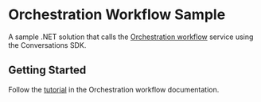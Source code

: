 # Orchestration Workflow Sample

A sample .NET solution that calls the [Orchestration workflow](https://docs.microsoft.com/en-us/azure/cognitive-services/language-service/orchestration-workflow/overview) service using the Conversations SDK. 

## Getting Started

Follow the [tutorial](https://docs.microsoft.com/en-us/azure/cognitive-services/language-service/orchestration-workflow/tutorials/connect-services) in the Orchestration workflow documentation.
